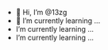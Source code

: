 - 👋 Hi, I’m @13zg
- 🌱 I’m currently learning ...
-  I’m currently learning ...
-   I’m currently learning ...

<!---
13zg/13zg is a ✨ special ✨ repository because its `README.md` (this file) appears on your GitHub profile.
You can click the Preview link to take a look at your changes.
--->
